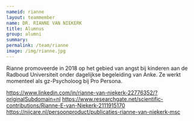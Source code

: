 ```yaml
---
nameid: rianne
layout: teammember
name: DR. RIANNE VAN NIEKERK
title: Alumnus
group: alumni
summary: 
permalink: /team/rianne
image: /img/rianne.jpg
---
```


Rianne promoveerde in 2018 op het gebied van angst bij kinderen aan de Radboud Universiteit onder dagelijkse begeleiding van Anke. Ze werkt momenteel als gz-Psycholoog bij Pro Persona.

https://www.linkedin.com/in/rianne-van-niekerk-22776352/?originalSubdomain=nl
https://www.researchgate.net/scientific-contributions/Rianne-E-van-Niekerk-2111915170
https://nijcare.nl/persoonproduct/publicaties-rianne-van-niekerk-msc
